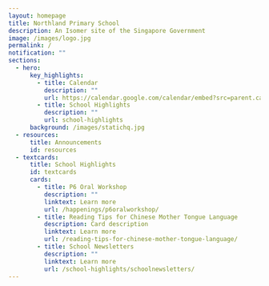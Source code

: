 ```yaml
---
layout: homepage
title: Northland Primary School
description: An Isomer site of the Singapore Government
image: /images/logo.jpg
permalink: /
notification: ""
sections:
  - hero:
      key_highlights:
        - title: Calendar
          description: ""
          url: https://calendar.google.com/calendar/embed?src=parent.calendar%40nps.edu.sg&ctz=Asia%2FSingapore
        - title: School Highlights
          description: ""
          url: school-highlights
      background: /images/statichq.jpg
  - resources:
      title: Announcements
      id: resources
  - textcards:
      title: School Highlights
      id: textcards
      cards:
        - title: P6 Oral Workshop
          description: ""
          linktext: Learn more
          url: /happenings/p6oralworkshop/
        - title: Reading Tips for Chinese Mother Tongue Language
          description: Card description
          linktext: Learn more
          url: /reading-tips-for-chinese-mother-tongue-language/
        - title: School Newsletters
          description: ""
          linktext: Learn more
          url: /school-highlights/schoolnewsletters/
---
```


